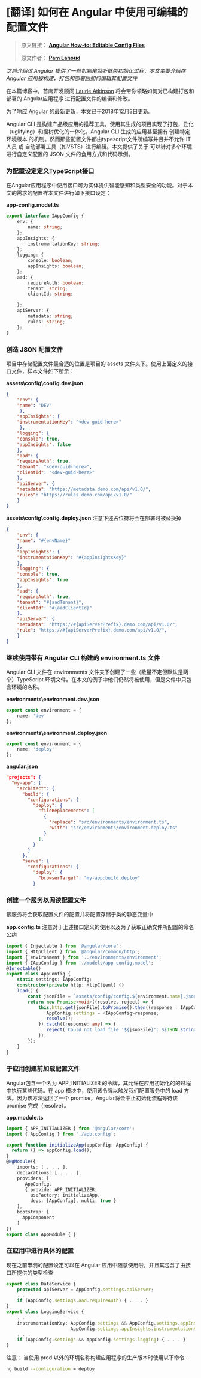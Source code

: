 # [翻译] 如何在 Angular 中使用可编辑的配置文件

> 原文链接： **[Angular How-to: Editable Config Files](https://blogs.msdn.microsoft.com/premier_developer/2018/03/01/angular-how-to-editable-config-files/)**
>
> 原文作者： **[Pam Lahoud](https://social.msdn.microsoft.com/profile/Pam+Lahoud)**

_之前介绍过 Angular 提供了一些机制来监听框架初始化过程，本文主要介绍在 Angular 应用被构建，打包和部署后如何编辑其配置文件_

在本篇博客中，首席开发顾问 [Laurie Atkinson](https://www.linkedin.com/in/atkinsonlaurie/) 将会带你领略如何对已构建打包和部署的 Angular应用程序 进行配置文件的编辑和修改。

为了响应 Angular 的最新更新，本文已于2018年12月3日更新。

Angular CLI 是构建产品级应用的推荐工具，使用其生成的项目实现了打包，丑化（uglifying）和摇树优化的一体化。Angular CLI 生成的应用甚至拥有 创建特定环境版本 的机制。然而那些配置文件都由typescript文件所编写并且并不允许 IT 人员 或 自动部署工具（如VSTS）进行编辑。本文提供了关于 可以针对多个环境进行自定义配置的 JSON 文件的食用方式和代码示例。

### 为配置设定定义TypeScript接口

在Angular应用程序中使用接口可为实体提供智能感知和类型安全的功能。对于本文的需求的配置样本文件进行如下接口设定：

**app-config.model.ts**

```ts
export interface IAppConfig {
    env: {
        name: string;
    };
    appInsights: {
        instrumentationKey: string;
    };
    logging: {
        console: boolean;
        appInsights: boolean;
    };
    aad: {
        requireAuth: boolean;
        tenant: string;
        clientId: string;

    };
    apiServer: {
        metadata: string;
        rules: string;
    };
}
```

### 创造 JSON 配置文件

项目中存储配置文件最合适的位置是项目的 assets 文件夹下。使用上面定义的接口文件，样本文件如下所示：

**assets\config\config.dev.json**

```json
{
    "env": {
    "name": "DEV"
     },
    "appInsights": {
    "instrumentationKey": "<dev-guid-here>"
     },
    "logging": {
    "console": true,
    "appInsights": false
    },
    "aad": {
    "requireAuth": true,
    "tenant": "<dev-guid-here>",
    "clientId": "<dev-guid-here>"
    },
    "apiServer": {
    "metadata": "https://metadata.demo.com/api/v1.0/",
    "rules": "https://rules.demo.com/api/v1.0/"
    }
}
```

**assets\config\config.deploy.json** 注意下述占位符将会在部署时被替换掉

```json
{
    "env": {
    "name": "#{envName}"
    },
    "appInsights": {
    "instrumentationKey": "#{appInsightsKey}"
    },
    "logging": {
    "console": true,
    "appInsights": true
    },
    "aad": {
    "requireAuth": true,
    "tenant": "#{aadTenant}",
    "clientId": "#{aadClientId}"
    },
    "apiServer": {
    "metadata": "https://#{apiServerPrefix}.demo.com/api/v1.0/",
    "rule": "https://#{apiServerPrefix}.demo.com/api/v1.0/",
    }
}
```

### 继续使用带有 Angular CLI 构建的 environment.ts 文件

Angular CLI 文件在 environments 文件夹下创建了一些（数量不定但默认是两个）TypeScript 环境文件。在本文的例子中他们仍然将被使用，但是文件中只包含环境的名称。

**environments\environment.dev.json**

```ts
export const environment = {
    name: 'dev'
};
```

**environments\environment.deploy.json**

```ts
export const environment = {
    name: 'deploy'
};
```

**angular.json**

```json
"projects": {
  "my-app": {
    "architect": {
      "build": {
        "configurations": {
          "deploy": {
            "fileReplacements": [
              {
                "replace": "src/environments/environment.ts",
                "with": "src/environments/environment.deploy.ts"
              }
            ],
          }
        }
      },
      "serve": {
        "configurations": {
          "deploy": {
            "browserTarget": "my-app:build:deploy"
          }
```

### 创建一个服务以阅读配置文件

该服务将会获取配置文件的配置并将配置存储于类的静态变量中

**app.config.ts** 注意对于上述接口定义的使用以及为了获取正确文件所配置的命名公约

```ts
import { Injectable } from '@angular/core';
import { HttpClient } from '@angular/common/http';
import { environment } from '../environments/environment';
import { IAppConfig } from './models/app-config.model';
@Injectable()
export class AppConfig {
    static settings: IAppConfig;
    constructor(private http: HttpClient) {}
    load() {
        const jsonFile = `assets/config/config.${environment.name}.json`;
        return new Promise<void>((resolve, reject) => {
            this.http.get(jsonFile).toPromise().then((response : IAppConfig) => {
               AppConfig.settings = <IAppConfig>response;
               resolve();
            }).catch((response: any) => {
               reject(`Could not load file '${jsonFile}': ${JSON.stringify(response)}`);
            });
        });
    }
}
```

### 于应用创建前加载配置文件

Angular包含一个名为 APP_INITIALIZER 的令牌，其允许在应用初始化的的过程中执行某些代码。在 app 模块中，使用该令牌以触发我们配置服务中的 load 方法。因为该方法返回了一个 promise，Angular将会中止初始化流程等待该 promise 完成（resolve）。

**app.module.ts**

```ts
import { APP_INITIALIZER } from '@angular/core';
import { AppConfig } from './app.config';

export function initializeApp(appConfig: AppConfig) {
  return () => appConfig.load();
}
@NgModule({
    imports: [ , , , ],
    declarations: [ . . . ],
    providers: [
       AppConfig,
       { provide: APP_INITIALIZER,
         useFactory: initializeApp,
         deps: [AppConfig], multi: true }
    ],
    bootstrap: [
      AppComponent
    ]
})
export class AppModule { }
```

### 在应用中进行具体的配置

现在之前申明的配置设定可以在 Angular 应用中随意使用啦，并且其包含了由接口所提供的类型检查

```ts
export class DataService {
    protected apiServer = AppConfig.settings.apiServer;
    . . .
    if (AppConfig.settings.aad.requireAuth) { . . . }
}
export class LoggingService {
    . . .
    instrumentationKey: AppConfig.settings && AppConfig.settings.appInsights ?
                        AppConfig.settings.appInsights.instrumentationKey : ''
    . . .
    if (AppConfig.settings && AppConfig.settings.logging) { . . . }
}
```

注意： 当使用 prod 以外的环境名称构建应用程序的生产版本时使用以下命令：

```bash
ng build --configuration = deploy
```